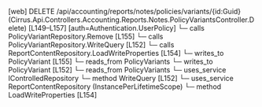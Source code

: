 [web] DELETE /api/accounting/reports/notes/policies/variants/{id:Guid}  (Cirrus.Api.Controllers.Accounting.Reports.Notes.PolicyVariantsController.Delete)  [L149–L157] [auth=Authentication.UserPolicy]
  └─ calls PolicyVariantRepository.Remove [L155]
  └─ calls PolicyVariantRepository.WriteQuery [L152]
  └─ calls ReportContentRepository.LoadWriteProperties [L154]
  └─ writes_to PolicyVariant [L155]
    └─ reads_from PolicyVariants
  └─ writes_to PolicyVariant [L152]
    └─ reads_from PolicyVariants
  └─ uses_service IControlledRepository<PolicyVariant>
    └─ method WriteQuery [L152]
  └─ uses_service ReportContentRepository (InstancePerLifetimeScope)
    └─ method LoadWriteProperties [L154]

